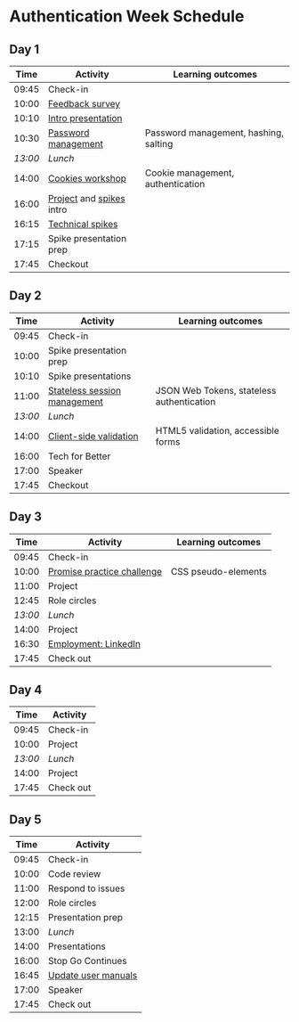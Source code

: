 # Authentication Week Schedule

## Day 1

| Time    | Activity                           | Learning outcomes                     |
| ------- | ---------------------------------- | ------------------------------------- |
| 09:45   | Check-in                           |                                       |
| 10:00   | [Feedback survey][survey-10]       |                                       |
| 10:10   | [Intro presentation][auth-intro-20]|                                       |
| 10:30   | [Password management][password-ws-150] | Password management, hashing, salting |
| _13:00_ | _Lunch_                            |                                       |
| 14:00   | [Cookies workshop][cookies-ws-120]     | Cookie management, authentication     |
| 16:00   | [Project][project-5] and [spikes][spikes-10] intro      |                     |
| 16:15   | [Technical spikes][spikes-10]                           |                     |
| 17:15   | Spike presentation prep                                 |                     |
| 17:45   | Checkout                                                |                     |

[survey-10]: https://airtable.com/shrIKQyPpx4vSUNzC
[auth-intro-20]: https://drive.google.com/file/d/0BxXF_LZcFnS5ODM0dElWYmtmMWc/view
[password-ws-150]: https://github.com/oliverjam/learn-password-security
[cookies-ws-120]: https://github.com/foundersandcoders/ws-cookies
[project-5]: https://founders-and-coders.gitbook.io/coursebook/curriculum/authentication/project
[spikes-10]: https://founders-and-coders.gitbook.io/coursebook/curriculum/authentication/spikes

## Day 2

| Time    | Activity                                       | Learning outcomes                         |
| ------- | ---------------------------------------------- | ----------------------------------------- |
| 09:45   | Check-in                                       |                                           |
| 10:00   | Spike presentation prep                        |                                           |
| 10:10   | Spike presentations                            |                                           |
| 11:00   | [Stateless session management][session-ws-120] | JSON Web Tokens, stateless authentication |
| _13:00_ | _Lunch_                                        |                                           |
| 14:00   | [Client-side validation][form-validation-120]  | HTML5 validation, accessible forms        |
| 16:00   | Tech for Better                                |                                           |
| 17:00   | Speaker                                        |                                           |
| 17:45   | Checkout                                       |                                           |

[session-ws-120]: https://github.com/foundersandcoders/ws-jwt-stateless-session
[form-validation-120]: https://github.com/oliverjam/learn-form-validation

## Day 3

| Time    | Activity                                 | Learning outcomes   |
| ------- | ---------------------------------------- | ------------------- |
| 09:45   | Check-in                                 |                     |
| 10:00   | [Promise practice challenge][promise-mc-60] | CSS pseudo-elements |
| 11:00   | Project                                  |                     |
| 12:45   | Role circles                             |                     |
| _13:00_ | _Lunch_                                  |                     |
| 14:00   | Project                                  |                     |
| 16:30   | [Employment: LinkedIn][linkedin-75]      |                     |
| 17:45   | Check out                                |                     |

[promise-mc-60]: https://github.com/oliverjam/promise-practice
[linkedin-75]: https://hackmd.io/@fac/Bku_c9zMw

## Day 4

| Time    | Activity |
| ------- | -------- |
| 09:45   | Check-in |
| 10:00   | Project  |
| _13:00_ | _Lunch_  |
| 14:00   | Project  |
| 17:45   | Check out |

## Day 5

| Time  | Activity                               |
| ----- | -------------------------------------- |
| 09:45 | Check-in                               |
| 10:00 | Code review                            |
| 11:00 | Respond to issues                      |
| 12:00 | Role circles                           |
| 12:15 | Presentation prep                      |
| 13:00 | _Lunch_                                |
| 14:00 | Presentations                          |
| 16:00 | Stop Go Continues                      |
| 16:45 | [Update user manuals][user-manuals-15] |
| 17:00 | Speaker                                |
| 17:45 | Check out                              |

[user-manuals-15]: https://github.com/fac20/user-manuals
